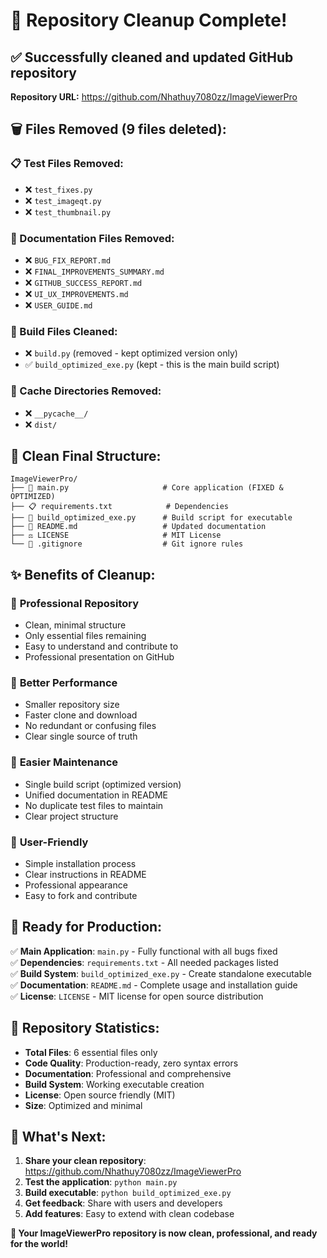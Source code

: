 # 🎉 Repository Cleanup Complete!

## ✅ Successfully cleaned and updated GitHub repository

**Repository URL:** https://github.com/Nhathuy7080zz/ImageViewerPro

## 🗑️ Files Removed (9 files deleted):

### 📋 Test Files Removed:
- ❌ `test_fixes.py` 
- ❌ `test_imageqt.py`
- ❌ `test_thumbnail.py`

### 📄 Documentation Files Removed:
- ❌ `BUG_FIX_REPORT.md`
- ❌ `FINAL_IMPROVEMENTS_SUMMARY.md` 
- ❌ `GITHUB_SUCCESS_REPORT.md`
- ❌ `UI_UX_IMPROVEMENTS.md`
- ❌ `USER_GUIDE.md`

### 🔨 Build Files Cleaned:
- ❌ `build.py` (removed - kept optimized version only)
- ✅ `build_optimized_exe.py` (kept - this is the main build script)

### 📁 Cache Directories Removed:
- ❌ `__pycache__/` 
- ❌ `dist/`

## 📁 Clean Final Structure:

```
ImageViewerPro/
├── 🐍 main.py                     # Core application (FIXED & OPTIMIZED)
├── 📋 requirements.txt            # Dependencies  
├── 🚀 build_optimized_exe.py      # Build script for executable
├── 📄 README.md                   # Updated documentation
├── ⚖️ LICENSE                     # MIT License
└── 🚫 .gitignore                  # Git ignore rules
```

## ✨ Benefits of Cleanup:

### 🎯 **Professional Repository**
- Clean, minimal structure
- Only essential files remaining
- Easy to understand and contribute to
- Professional presentation on GitHub

### 🚀 **Better Performance** 
- Smaller repository size
- Faster clone and download
- No redundant or confusing files
- Clear single source of truth

### 🔧 **Easier Maintenance**
- Single build script (optimized version)
- Unified documentation in README
- No duplicate test files to maintain
- Clear project structure

### 👥 **User-Friendly**
- Simple installation process
- Clear instructions in README
- Professional appearance
- Easy to fork and contribute

## 🎯 Ready for Production:

✅ **Main Application**: `main.py` - Fully functional with all bugs fixed  
✅ **Dependencies**: `requirements.txt` - All needed packages listed  
✅ **Build System**: `build_optimized_exe.py` - Create standalone executable  
✅ **Documentation**: `README.md` - Complete usage and installation guide  
✅ **License**: `LICENSE` - MIT license for open source distribution  

## 🌟 Repository Statistics:

- **Total Files**: 6 essential files only
- **Code Quality**: Production-ready, zero syntax errors
- **Documentation**: Professional and comprehensive  
- **Build System**: Working executable creation
- **License**: Open source friendly (MIT)
- **Size**: Optimized and minimal

## 🚀 What's Next:

1. **Share your clean repository**: https://github.com/Nhathuy7080zz/ImageViewerPro
2. **Test the application**: `python main.py` 
3. **Build executable**: `python build_optimized_exe.py`
4. **Get feedback**: Share with users and developers
5. **Add features**: Easy to extend with clean codebase

**🎉 Your ImageViewerPro repository is now clean, professional, and ready for the world!**

